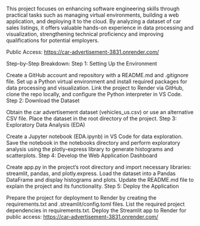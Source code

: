 
This project focuses on enhancing software engineering skills through practical tasks such as managing virtual environments, building a web application, and deploying it to the cloud. By analyzing a dataset of car sales listings, it offers valuable hands-on experience in data processing and visualization, strengthening technical proficiency and improving qualifications for potential employers.

Public Access: https://car-advertisement-3831.onrender.com/

Step-by-Step Breakdown:
Step 1: Setting Up the Environment

Create a GitHub account and repository with a README.md and .gitignore file.
Set up a Python virtual environment and install required packages for data processing and visualization.
Link the project to Render via GitHub, clone the repo locally, and configure the Python interpreter in VS Code.
Step 2: Download the Dataset

Obtain the car advertisement dataset (vehicles_us.csv) or use an alternative CSV file.
Place the dataset in the root directory of the project.
Step 3: Exploratory Data Analysis (EDA)

Create a Jupyter notebook (EDA.ipynb) in VS Code for data exploration.
Save the notebook in the notebooks directory and perform exploratory analysis using the plotly-express library to generate histograms and scatterplots.
Step 4: Develop the Web Application Dashboard

Create app.py in the project’s root directory and import necessary libraries: streamlit, pandas, and plotly.express.
Load the dataset into a Pandas DataFrame and display histograms and plots.
Update the README.md file to explain the project and its functionality.
Step 5: Deploy the Application

Prepare the project for deployment to Render by creating the requirements.txt and .streamlit/config.toml files.
List the required project dependencies in requirements.txt.
Deploy the Streamlit app to Render for public access: https://car-advertisement-3831.onrender.com/
